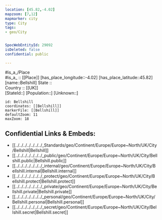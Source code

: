```yaml
---
location: [45.82,-4.02] 
mapzoom: [7,12] 
mapmarker: city 
type: City
tags:
- geo/City


SpocWebEntityId: 29092
isDeleted: false
confidential: public

---
```

#is_a_/Place  
#is_a_ :: [[Place]] 
[has_place_longitude::-4.02] 
[has_place_latitude::45.82] 
[name::Bellshill] 
State ::  
Country :: [[UK]]  
[StateId::] 
[Population::] 
[Unknown::] 


```leaflet
id: Bellshill
coordinates: [[Bellshill]] 
markerFile: [[Bellshill]] 
defaultZoom: 11 
maxZoom: 18
```


## Confidential Links & Embeds: 
- [[../../../../../../../_Standards/geo/Continent/Europe/Europe~North/UK/City/Bellshill|Bellshill]] 
- [[../../../../../../../_public/geo/Continent/Europe/Europe~North/UK/City/Bellshill.public|Bellshill.public]] 
- [[../../../../../../../_internal/geo/Continent/Europe/Europe~North/UK/City/Bellshill.internal|Bellshill.internal]] 
- [[../../../../../../../_protect/geo/Continent/Europe/Europe~North/UK/City/Bellshill.protect|Bellshill.protect]] 
- [[../../../../../../../_private/geo/Continent/Europe/Europe~North/UK/City/Bellshill.private|Bellshill.private]] 
- [[../../../../../../../_personal/geo/Continent/Europe/Europe~North/UK/City/Bellshill.personal|Bellshill.personal]] 
- [[../../../../../../../_secret/geo/Continent/Europe/Europe~North/UK/City/Bellshill.secret|Bellshill.secret]] 
